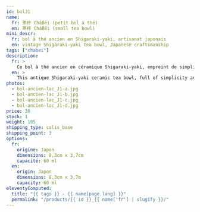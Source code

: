 ```yaml
---
id: bolJ1
name:
  fr: 茶杯 CháBēi (petit bol à thé)
  en: 茶杯 CháBēi (small tea bowl)
mini_descr:
  fr: bol à thé ancien en Shigaraki-yaki, artisanat japonais
  en: vintage Shigaraki-yaki tea bowl, Japanese craftsmanship
tags: ["chabei"]
description:
  fr: >
    Ce bol à thé ancien en céramique Shigaraki-yaki, empreint de simplicité et de caractère. Ses textures brutes et nuances naturelles, teintées d’un vert évoquant la quiétude d’un lac,<!--more--> racontent l’histoire d’un savoir-faire ancestral. Un objet rare, parfait pour savourer le thé dans une sérénité authentique.
  en: >
    This antique Shigaraki-yaki ceramic tea bowl, full of simplicity and character. Its raw textures and natural tones, tinted with a green reminiscent of a tranquil lake,<!--more--> tell the story of ancestral craftsmanship. A rare piece, perfect for enjoying tea in authentic serenity.
photos:
  - bol-ancien-lac_J1-a.jpg
  - bol-ancien-lac_J1-b.jpg
  - bol-ancien-lac_J1-c.jpg
  - bol-ancien-lac_J1-d.jpg
price: 30
stock: 1
weight: 105
shipping_type: colis_base
shipping_point: 3
options:
  fr:
    origine: Japon
    dimensions: 8,3cm x 3,7cm
    capacité: 60 ml
  en:
    origin: Japon
    dimensions: 8,3cm x 3,7m
    capacity: 60 ml
eleventyComputed:
  title: "{{ tags }} - {{ name[page.lang] }}"
  permalink: "/products/{{ id }}_{{ name['fr'] | slugify }}/"
---
```

